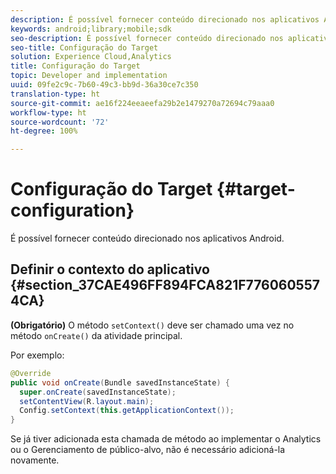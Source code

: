 ```yaml
---
description: É possível fornecer conteúdo direcionado nos aplicativos Android.
keywords: android;library;mobile;sdk
seo-description: É possível fornecer conteúdo direcionado nos aplicativos Android.
seo-title: Configuração do Target
solution: Experience Cloud,Analytics
title: Configuração do Target
topic: Developer and implementation
uuid: 09fe2c9c-7b60-49c3-bb9d-36a30ce7c350
translation-type: ht
source-git-commit: ae16f224eeaeefa29b2e1479270a72694c79aaa0
workflow-type: ht
source-wordcount: '72'
ht-degree: 100%

---
```



# Configuração do Target {#target-configuration}

É possível fornecer conteúdo direcionado nos aplicativos Android.

## Definir o contexto do aplicativo {#section_37CAE496FF894FCA821F7760605574CA}

**(Obrigatório)** O método `setContext()` deve ser chamado uma vez no método `onCreate()` da atividade principal.

Por exemplo:

```java
@Override 
public void onCreate(Bundle savedInstanceState) { 
  super.onCreate(savedInstanceState); 
  setContentView(R.layout.main); 
  Config.setContext(this.getApplicationContext()); 
}
```

Se já tiver adicionada esta chamada de método ao implementar o Analytics ou o Gerenciamento de público-alvo, não é necessário adicioná-la novamente.
